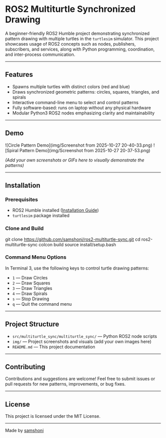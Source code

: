 # ROS2 Multiturtle Synchronized Drawing

A beginner-friendly ROS2 Humble project demonstrating synchronized pattern drawing with multiple turtles in the `turtlesim` simulator. This project showcases usage of ROS2 concepts such as nodes, publishers, subscribers, and services, along with Python programming, coordination, and inter-process communication.

---

## Features

- Spawns multiple turtles with distinct colors (red and blue)
- Draws synchronized geometric patterns: circles, squares, triangles, and spirals
- Interactive command-line menu to select and control patterns
- Fully software-based: runs on laptop without any physical hardware
- Modular Python3 ROS2 nodes emphasizing clarity and maintainability

---

## Demo

![Circle Pattern Demo](img/Screenshot from 2025-10-27 20-40-33.png)
![Spiral Pattern Demo](img/Screenshot from 2025-10-27 20-37-53.png)

*(Add your own screenshots or GIFs here to visually demonstrate the patterns)*

---

## Installation

### Prerequisites

- ROS2 Humble installed ([Installation Guide](https://docs.ros.org/en/humble/Installation.html))
- `turtlesim` package installed

### Clone and Build

git clone https://github.com/samshoni/ros2-multiturtle-sync.git
cd ros2-multiturtle-sync
colcon build
source install/setup.bash


### Command Menu Options

In Terminal 3, use the following keys to control turtle drawing patterns:
- `1` — Draw Circles
- `2` — Draw Squares
- `3` — Draw Triangles
- `4` — Draw Spirals
- `s` — Stop Drawing
- `q` — Quit the command menu

---

## Project Structure

- `src/multiturtle_sync/multiturtle_sync/` — Python ROS2 node scripts
- `img/` — Project screenshots and visuals (add your own images here)
- `README.md` — This project documentation

---

## Contributing

Contributions and suggestions are welcome! Feel free to submit issues or pull requests for new patterns, improvements, or bug fixes.

---

## License

This project is licensed under the MIT License.

---

Made by [samshoni](https://github.com/samshoni)



